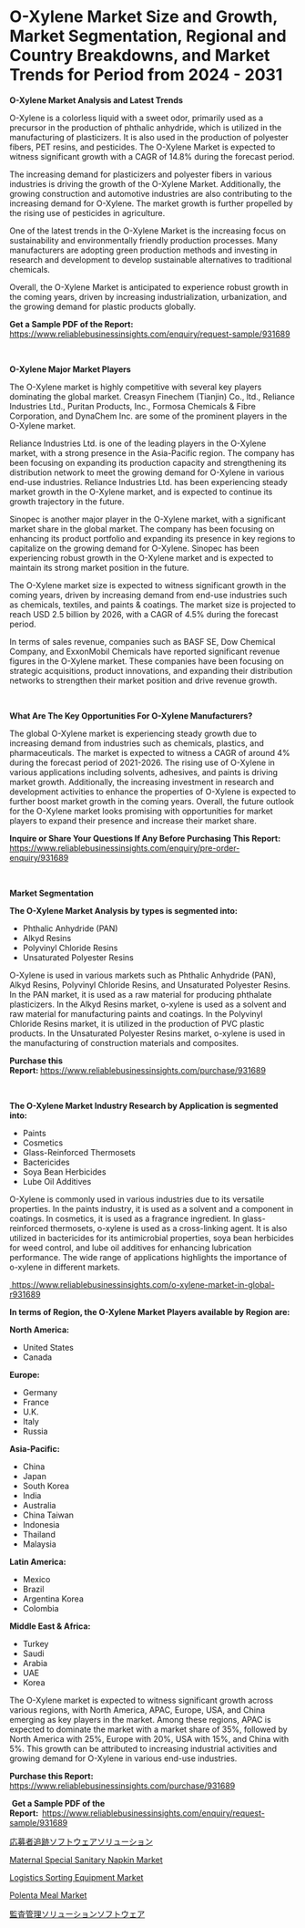 <p><h1>O-Xylene Market Size and Growth, Market Segmentation, Regional and Country Breakdowns, and Market Trends for Period from 2024 -  2031</h1></p><p><strong>O-Xylene Market Analysis and Latest Trends</strong></p>
<p><p>O-Xylene is a colorless liquid with a sweet odor, primarily used as a precursor in the production of phthalic anhydride, which is utilized in the manufacturing of plasticizers. It is also used in the production of polyester fibers, PET resins, and pesticides. The O-Xylene Market is expected to witness significant growth with a CAGR of 14.8% during the forecast period.</p><p>The increasing demand for plasticizers and polyester fibers in various industries is driving the growth of the O-Xylene Market. Additionally, the growing construction and automotive industries are also contributing to the increasing demand for O-Xylene. The market growth is further propelled by the rising use of pesticides in agriculture.</p><p>One of the latest trends in the O-Xylene Market is the increasing focus on sustainability and environmentally friendly production processes. Many manufacturers are adopting green production methods and investing in research and development to develop sustainable alternatives to traditional chemicals.</p><p>Overall, the O-Xylene Market is anticipated to experience robust growth in the coming years, driven by increasing industrialization, urbanization, and the growing demand for plastic products globally.</p></p>
<p><strong>Get a Sample PDF of the Report:&nbsp;</strong> <a href="https://www.reliablebusinessinsights.com/enquiry/request-sample/931689">https://www.reliablebusinessinsights.com/enquiry/request-sample/931689</a></p>
<p>&nbsp;</p>
<p><strong>O-Xylene Major Market Players</strong></p>
<p><p>The O-Xylene market is highly competitive with several key players dominating the global market. Creasyn Finechem (Tianjin) Co., ltd., Reliance Industries Ltd., Puritan Products, Inc., Formosa Chemicals & Fibre Corporation, and DynaChem Inc. are some of the prominent players in the O-Xylene market.</p><p>Reliance Industries Ltd. is one of the leading players in the O-Xylene market, with a strong presence in the Asia-Pacific region. The company has been focusing on expanding its production capacity and strengthening its distribution network to meet the growing demand for O-Xylene in various end-use industries. Reliance Industries Ltd. has been experiencing steady market growth in the O-Xylene market, and is expected to continue its growth trajectory in the future.</p><p>Sinopec is another major player in the O-Xylene market, with a significant market share in the global market. The company has been focusing on enhancing its product portfolio and expanding its presence in key regions to capitalize on the growing demand for O-Xylene. Sinopec has been experiencing robust growth in the O-Xylene market and is expected to maintain its strong market position in the future.</p><p>The O-Xylene market size is expected to witness significant growth in the coming years, driven by increasing demand from end-use industries such as chemicals, textiles, and paints & coatings. The market size is projected to reach USD 2.5 billion by 2026, with a CAGR of 4.5% during the forecast period.</p><p>In terms of sales revenue, companies such as BASF SE, Dow Chemical Company, and ExxonMobil Chemicals have reported significant revenue figures in the O-Xylene market. These companies have been focusing on strategic acquisitions, product innovations, and expanding their distribution networks to strengthen their market position and drive revenue growth.</p></p>
<p>&nbsp;</p>
<p><strong>What Are The Key Opportunities For O-Xylene Manufacturers?</strong></p>
<p><p>The global O-Xylene market is experiencing steady growth due to increasing demand from industries such as chemicals, plastics, and pharmaceuticals. The market is expected to witness a CAGR of around 4% during the forecast period of 2021-2026. The rising use of O-Xylene in various applications including solvents, adhesives, and paints is driving market growth. Additionally, the increasing investment in research and development activities to enhance the properties of O-Xylene is expected to further boost market growth in the coming years. Overall, the future outlook for the O-Xylene market looks promising with opportunities for market players to expand their presence and increase their market share.</p></p>
<p><strong>Inquire or Share Your Questions If Any Before Purchasing This Report:</strong> <a href="https://www.reliablebusinessinsights.com/enquiry/pre-order-enquiry/931689">https://www.reliablebusinessinsights.com/enquiry/pre-order-enquiry/931689</a></p>
<p>&nbsp;</p>
<p><strong>Market Segmentation</strong></p>
<p><strong>The O-Xylene Market Analysis by types is segmented into:</strong></p>
<p><ul><li>Phthalic Anhydride (PAN)</li><li>Alkyd Resins</li><li>Polyvinyl Chloride Resins</li><li>Unsaturated Polyester Resins</li></ul></p>
<p><p>O-Xylene is used in various markets such as Phthalic Anhydride (PAN), Alkyd Resins, Polyvinyl Chloride Resins, and Unsaturated Polyester Resins. In the PAN market, it is used as a raw material for producing phthalate plasticizers. In the Alkyd Resins market, o-xylene is used as a solvent and raw material for manufacturing paints and coatings. In the Polyvinyl Chloride Resins market, it is utilized in the production of PVC plastic products. In the Unsaturated Polyester Resins market, o-xylene is used in the manufacturing of construction materials and composites.</p></p>
<p><strong>Purchase this Report:&nbsp;</strong><a href="https://www.reliablebusinessinsights.com/purchase/931689">https://www.reliablebusinessinsights.com/purchase/931689</a></p>
<p>&nbsp;</p>
<p><strong>The O-Xylene Market Industry Research by Application is segmented into:</strong></p>
<p><ul><li>Paints</li><li>Cosmetics</li><li>Glass-Reinforced Thermosets</li><li>Bactericides</li><li>Soya Bean Herbicides</li><li>Lube Oil Additives</li></ul></p>
<p><p>O-Xylene is commonly used in various industries due to its versatile properties. In the paints industry, it is used as a solvent and a component in coatings. In cosmetics, it is used as a fragrance ingredient. In glass-reinforced thermosets, o-xylene is used as a cross-linking agent. It is also utilized in bactericides for its antimicrobial properties, soya bean herbicides for weed control, and lube oil additives for enhancing lubrication performance. The wide range of applications highlights the importance of o-xylene in different markets.</p></p>
<p><a href="https://www.reliablebusinessinsights.com/o-xylene-market-in-global-r931689">&nbsp;https://www.reliablebusinessinsights.com/o-xylene-market-in-global-r931689</a></p>
<p><strong>In terms of Region, the O-Xylene Market Players available by Region are:</strong></p>
<p>
    <p> <strong> North America: </strong>
        <ul>
            <li>United States</li>
            <li>Canada</li>
        </ul>
        </p> 
    <p> <strong> Europe: </strong>
        <ul>
            <li>Germany</li>
            <li>France</li>
            <li>U.K.</li>
            <li>Italy</li>
            <li>Russia</li>
        </ul>
        </p> 
    <p> <strong> Asia-Pacific: </strong>
        <ul>
            <li>China</li>
            <li>Japan</li>
            <li>South Korea</li>
            <li>India</li>
            <li>Australia</li>
            <li>China Taiwan</li>
            <li>Indonesia</li>
            <li>Thailand</li>
            <li>Malaysia</li>
        </ul>
        </p> 
    <p> <strong> Latin America: </strong>
        <ul>
            <li>Mexico</li>
            <li>Brazil</li>
            <li>Argentina Korea</li>
            <li>Colombia</li>
        </ul>
        </p> 
    <p> <strong> Middle East & Africa: </strong>
        <ul>
            <li>Turkey</li>
            <li>Saudi</li>
            <li>Arabia</li>
            <li>UAE</li>
            <li>Korea</li>
        </ul>
    </p>
    </p>
<p><p>The O-Xylene market is expected to witness significant growth across various regions, with North America, APAC, Europe, USA, and China emerging as key players in the market. Among these regions, APAC is expected to dominate the market with a market share of 35%, followed by North America with 25%, Europe with 20%, USA with 15%, and China with 5%. This growth can be attributed to increasing industrial activities and growing demand for O-Xylene in various end-use industries.</p></p>
<p><strong>Purchase this Report: </strong><a href="https://www.reliablebusinessinsights.com/purchase/931689">https://www.reliablebusinessinsights.com/purchase/931689</a></p>
<p>&nbsp;<strong>Get a Sample PDF of the Report:&nbsp;&nbsp;</strong><a href="https://www.reliablebusinessinsights.com/enquiry/request-sample/931689">https://www.reliablebusinessinsights.com/enquiry/request-sample/931689</a></p>
<p><strong></strong></p>
<p><p><a href="https://github.com/nemesis2824/Market-Research-Report-List-1/blob/main/476719584015.md">応募者追跡ソフトウェアソリューション</a></p><p><a href="https://issuu.com/reportprime-2/docs/maternal-special-sanitary-napkin-market-size-2030.">Maternal Special Sanitary Napkin Market</a></p><p><a href="https://www.linkedin.com/pulse/analyzing-logistics-sorting-equipment-market-global-industry-d0i6e">Logistics Sorting Equipment Market</a></p><p><a href="https://www.linkedin.com/pulse/polenta-meal-market-insights-cagr-trends-growth-strategies-mileele-cprnc">Polenta Meal Market</a></p><p><a href="https://github.com/CieloStamm/Market-Research-Report-List-1/blob/main/227705784016.md">監査管理ソリューションソフトウェア</a></p></p>
